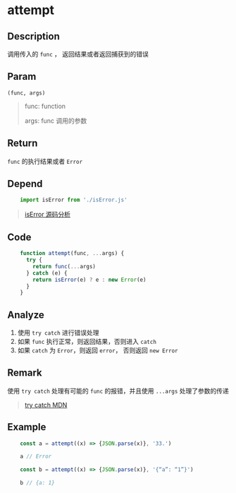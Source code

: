# attempt

## Description 
调用传入的 `func` ， 返回结果或者返回捕获到的错误

## Param
`(func, args)`
> func: function
> 
> args: func 调用的参数

## Return
`func` 的执行结果或者 `Error`

## Depend
```js
    import isError from './isError.js'
```
> [isError 源码分析](./export/isError.md)

## Code
```js
    function attempt(func, ...args) {
      try {
        return func(...args)
      } catch (e) {
        return isError(e) ? e : new Error(e)
      }
    }
```

## Analyze

1. 使用 `try catch` 进行错误处理
2. 如果 `func` 执行正常，则返回结果，否则进入 `catch`
3. 如果 `catch` 为 `Error`，则返回 `error`， 否则返回 `new Error`

## Remark

使用 `try catch` 处理有可能的 `func` 的报错，并且使用 `...args` 处理了参数的传递

> [try catch MDN](https://developer.mozilla.org/zh-CN/docs/Web/JavaScript/Reference/Statements/try...catch)


## Example

```js
    const a = attempt((x) => {JSON.parse(x)}, '33.')
    
    a // Error
    
    const b = attempt((x) => {JSON.parse(x)}, '{“a”: “1”}')
    
    b // {a: 1}
```
